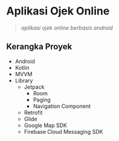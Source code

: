 # Aplikasi Ojek Online
> *aplikasi ojek online berbasis android*

## Kerangka Proyek
- Android
- Kotlin
- MVVM
- Library
    - Jetpack
        - Room
        - Paging
        - Navigation Component
    - Retrofit
    - Glide
    - Google Map SDK
    - Firebase Cloud Messaging SDK